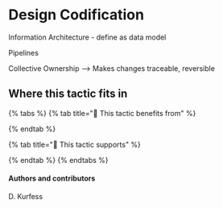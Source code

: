 # Design Codification

Information Architecture - define as data model

Pipelines

Collective Ownership --&gt; Makes changes traceable, reversible

## Where this tactic fits in

{% tabs %}
{% tab title="🙏  This tactic benefits from" %}

{% endtab %}

{% tab title="💪  This tactic supports" %}

{% endtab %}
{% endtabs %}

#### Authors and contributors

D. Kurfess


